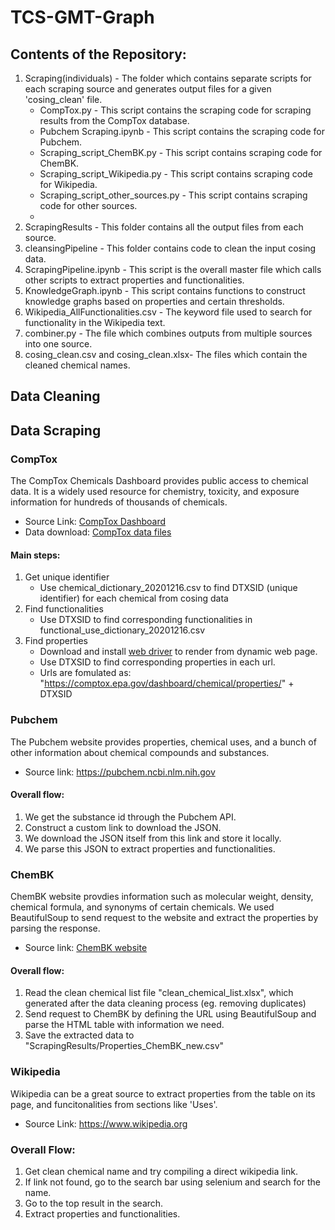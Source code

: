 # TCS-GMT-Graph

## Contents of the Repository:
1. Scraping(individuals) - The folder which contains separate scripts for each scraping source and generates output files for a given 'cosing_clean' file.
     - CompTox.py - This script contains the scraping code for scraping results from the CompTox database.
     - Pubchem Scraping.ipynb - This script contains the scraping code for Pubchem.
     - Scraping_script_ChemBK.py - This script contains scraping code for ChemBK.
     - Scraping_script_Wikipedia.py - This script contains scraping code for Wikipedia.
     - Scraping_script_other_sources.py - This script contains scraping code for other sources.
     - 
3. ScrapingResults - This folder contains all the output files from each source.
4. cleansingPipeline - This folder contains code to clean the input cosing data.
5. ScrapingPipeline.ipynb - This script is the overall master file which calls other scripts to extract properties and functionalities.
6. KnowledgeGraph.ipynb - This script contains functions to construct knowledge graphs based on properties and certain thresholds.
6. Wikipedia_AllFunctionalities.csv - The keyword file used to search for functionality in the Wikipedia text.
7. combiner.py - The file which combines outputs from multiple sources into one source.
8. cosing_clean.csv and cosing_clean.xlsx- The files which contain the cleaned chemical names.

## Data Cleaning

## Data Scraping
### CompTox
The CompTox Chemicals Dashboard provides public access to chemical data. It is a widely used resource for chemistry, toxicity, and exposure information for hundreds of thousands of chemicals.
- Source Link: [CompTox Dashboard](https://comptox.epa.gov/dashboard/)
- Data download: [CompTox data files](https://epa.figshare.com/articles/dataset/The_Chemical_and_Products_Database_CPDat_MySQL_Data_File/5352997)
#### Main steps:
1. Get unique identifier
   - Use chemical_dictionary_20201216.csv to find DTXSID (unique identifier) for each chemical from cosing data
3. Find functionalities
   - Use DTXSID to find corresponding functionalities in functional_use_dictionary_20201216.csv
5. Find properties
   - Download and install [web driver](https://www.selenium.dev/documentation/webdriver/getting_started/install_drivers/) to render from dynamic web page.
   - Use DTXSID to find corresponding properties in each url.
   - Urls are fomulated as: "https://comptox.epa.gov/dashboard/chemical/properties/" + DTXSID

### Pubchem
The Pubchem website provides properties, chemical uses, and a bunch of other information about chemical compounds and substances.
- Source link: https://pubchem.ncbi.nlm.nih.gov
#### Overall flow:
1. We get the substance id through the Pubchem API.
2. Construct a custom link to download the JSON.
3. We download the JSON itself from this link and store it locally.
4. We parse this JSON to extract properties and functionalities.

### ChemBK
ChemBK website provdies information such as molecular weight, density, chemical formula, and synonyms of certain chemicals.
We used BeautifulSoup to send request to the website and extract the properties by parsing the response.
- Source link: [ChemBK website](https://www.chembk.com/en)

#### Overall flow:
1. Read the clean chemical list file "clean_chemical_list.xlsx", which generated after the data cleaning process (eg. removing duplicates)
2. Send request to ChemBK by defining the URL using BeautifulSoup and parse the HTML table with information we need.
3. Save the extracted data to "ScrapingResults/Properties_ChemBK_new.csv"

### Wikipedia
Wikipedia can be a great source to extract properties from the table on its page, and funcitonalities from sections like 'Uses'.
- Source Link: https://www.wikipedia.org
### Overall Flow:
1. Get clean chemical name and try compiling a direct wikipedia link.
2. If link not found, go to the search bar using selenium and search for the name.
3. Go to the top result in the search.
4. Extract properties and functionalities.

